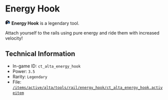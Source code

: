 # Energy Hook

<img src="https://raw.githubusercontent.com/Ceterai/Enternia/main/items/active/alta/tools/rail/energy_hook/icon.png" alt="Energy Hook icon" loading="lazy" height=16px width="auto" /> **Energy Hook** is a legendary tool.

Attach yourself to the rails using pure energy and ride them with increased velocity!

## Technical Information

- In-game ID: `ct_alta_energy_hook`
- Power: `3.5`
- Rarity: `Legendary`
- File: [`/items/active/alta/tools/rail/energy_hook/ct_alta_energy_hook.activeitem`](https://github.com/Ceterai/Enternia/blob/main/items/active/alta/tools/rail/energy_hook/ct_alta_energy_hook.activeitem)
